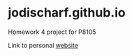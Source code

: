 # jodischarf.github.io
Homework 4 project for P8105

Link to personal [website](https://jodischarf.github.io/)
